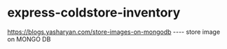 # express-coldstore-inventory

https://blogs.yasharyan.com/store-images-on-mongodb ---- store image on MONGO DB
